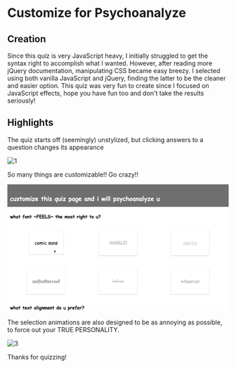 # Customize for Psychoanalyze

## Creation
Since this quiz is very JavaScript heavy, I initially struggled to get the syntax right to accomplish what I wanted. However, after reading more jQuery documentation, manipulating CSS became easy breezy. I selected using both vanilla JavaScript and jQuery, finding the latter to be the cleaner and easier option. This quiz was very fun to create since I focused on JavaScript effects, hope you have fun too and don't take the results seriously!

## Highlights
The quiz starts off (seemingly) unstylized, but clicking answers to a question changes its appearance

![1](/img/1.gif)

So many things are customizable!! Go crazy!!

![2](/img/2.gif)

The selection animations are also designed to be as annoying as possible, to force out your TRUE PERSONALITY.

![3](/img/3.gif)

Thanks for quizzing!
